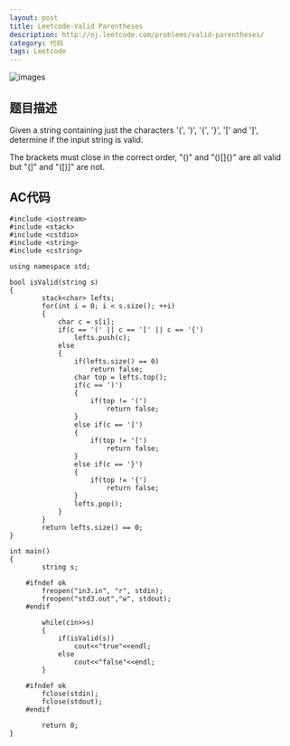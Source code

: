 ```yaml
---
layout: post
title: Leetcode-Valid Parentheses
description: http://oj.leetcode.com/problems/valid-parentheses/
category: 代码
tags: Leetcode
---
```

![images](http://media-cache-ec0.pinimg.com/736x/a8/9d/57/a89d57dbdc09db246bca21d13b8f5d11.jpg)
## 题目描述

Given a string containing just the characters '(', ')', '{', '}', '[' and ']', determine if the input string is valid.

The brackets must close in the correct order, "()" and "()[]{}" are all valid but "(]" and "([)]" are not.

## AC代码

    #include <iostream>
    #include <stack>
    #include <cstdio>
    #include <string>
    #include <cstring>
    
    using namespace std;
    
    bool isValid(string s)
    {
        	stack<char> lefts;
        	for(int i = 0; i < s.size(); ++i)
        	{
        		char c = s[i];
        		if(c == '(' || c == '[' || c == '{')
        			lefts.push(c);
        		else
        		{
        			if(lefts.size() == 0)
        				return false;
        			char top = lefts.top();
        			if(c == ')')
        			{
        				if(top != '(')
        					return false;
        			}
        			else if(c == ']')
        			{
        				if(top != '[')
        					return false;
        			}
        			else if(c == '}')
        			{
        				if(top != '{')
        					return false;
        			}
        			lefts.pop();
        		}
        	}
        	return lefts.size() == 0;
    }
    
    int main()
    {
        	string s;
        
        #ifndef ok
        	freopen("in3.in", "r", stdin);
        	freopen("std3.out","w", stdout);
        #endif
        
        	while(cin>>s)
        	{
        		if(isValid(s))
        			cout<<"true"<<endl;
        		else
        			cout<<"false"<<endl;
        	}
        
        #ifndef ok
        	fclose(stdin);
        	fclose(stdout);
        #endif
        
        	return 0;
    }
    